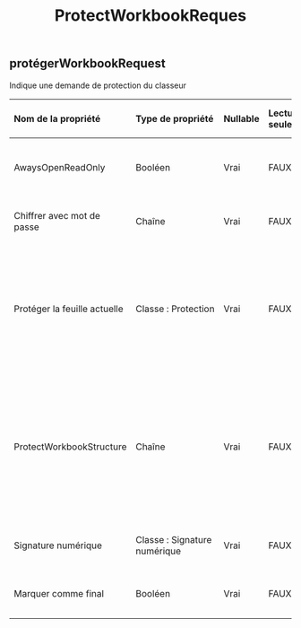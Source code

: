 ﻿---
title: ProtectWorkbookReques
second_title: Aspose.Cells Cloud Documen
type: docs
url: /fr/specification/model/protectworkbookrequest/
description: "Aspose.Cells Spécification du modèle cloud : ProtectWorkbookRequest. Gérez sans effort Excel et d'autres feuilles de calcul avec des fonctionnalités telles que l'ouverture, la génération, l'édition, le fractionnement, la fusion, la comparaison et la conversion."
kwords: Excel, Office, feuille de calcul, Cloud REST API, ProtectWorkbookRequest
weight: 50
---
## **protégerWorkbookRequest**

 Indique une demande de protection du classeur

| Nom de la propriété| Type de propriété| Nullable| Lecture seulement| Valeur par défaut| Description|
|:- |:- |:- |:- |:- |:- |
| AwaysOpenReadOnly| Booléen| Vrai| FAUX|| Indique toujours ouvert en lecture seule.|
| Chiffrer avec mot de passe| Chaîne| Vrai| FAUX|| Indique le chiffrement avec mot de passe.|
| Protéger la feuille actuelle| Classe : Protection| Vrai| FAUX|| Représente les différents types d’options de protection disponibles pour une feuille de calcul.|
| ProtectWorkbookStructure| Chaîne| Vrai| FAUX|| Indique la protection de la structure du classeur. Tous, Contenus, Objets, Scénarios, Structure, Windows et Aucun.|
| Signature numérique| Classe : Signature numérique| Vrai| FAUX|| Indique la signature dans le fichier.|
| Marquer comme final| Booléen| Vrai| FAUX|| Indique la marque comme finale.|

